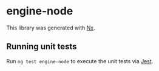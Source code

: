 # engine-node

This library was generated with [Nx](https://nx.dev).

## Running unit tests

Run `ng test engine-node` to execute the unit tests via [Jest](https://jestjs.io).
